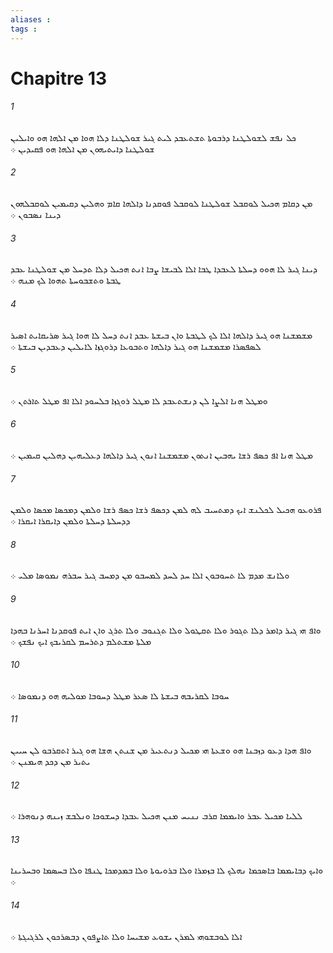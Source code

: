 ```yaml
---
aliases : 
tags : 
---
```


# Chapitre 13

###### 1
ܟܠ ܢܦܫ ܠܫܘܠܛܢܐ ܕܪܒܘܬܐ ܬܫܬܥܒܕ ܠܝܬ ܓܝܪ ܫܘܠܛܢܐ ܕܠܐ ܗܘܐ ܡܢ ܐܠܗܐ ܗܘ ܘܐܝܠܝܢ ܫܘܠܛܢܐ ܕܐܝܬܝܗܘܢ ܡܢ ܐܠܗܐ ܗܘ ܦܩܝܕܝܢ ܀
###### 2
ܡܢ ܕܩܐܡ ܗܟܝܠ ܠܘܩܒܠ ܫܘܠܛܢܐ ܠܘܩܒܠ ܦܘܩܕܢܐ ܕܐܠܗܐ ܩܐܡ ܘܗܠܝܢ ܕܩܝܡܝܢ ܠܘܩܒܠܗܘܢ ܕܝܢܐ ܢܤܒܘܢ ܀
###### 3
ܕܝܢܐ ܓܝܪ ܠܐ ܗܘܘ ܕܚܠܬܐ ܠܥܒܕܐ ܛܒܐ ܐܠܐ ܠܒܝܫܐ ܨܒܐ ܐܢܬ ܗܟܝܠ ܕܠܐ ܬܕܚܠ ܡܢ ܫܘܠܛܢܐ ܥܒܕ ܛܒܬܐ ܘܬܫܒܘܚܬܐ ܬܗܘܐ ܠܟ ܡܢܗ ܀
###### 4
ܡܫܡܫܢܐ ܗܘ ܓܝܪ ܕܐܠܗܐ ܐܠܐ ܠܟ ܠܛܒܬܐ ܘܐܢ ܒܝܫܬܐ ܥܒܕ ܐܢܬ ܕܚܠ ܠܐ ܗܘܐ ܓܝܪ ܤܪܝܩܐܝܬ ܐܤܝܪ ܠܤܦܤܪܐ ܡܫܡܫܢܐ ܗܘ ܓܝܪ ܕܐܠܗܐ ܘܬܒܘܥܐ ܕܪܘܓܙܐ ܠܐܝܠܝܢ ܕܥܒܕܝܢ ܒܝܫܬܐ ܀
###### 5
ܘܡܛܠ ܗܢܐ ܐܠܨܐ ܠܢ ܕܢܫܬܥܒܕ ܠܐ ܡܛܠ ܪܘܓܙܐ ܒܠܚܘܕ ܐܠܐ ܐܦ ܡܛܠ ܬܐܪܬܢ ܀
###### 6
ܡܛܠ ܗܢܐ ܐܦ ܟܤܦ ܪܫܐ ܝܗܒܝܢ ܐܢܬܘܢ ܡܫܡܫܢܐ ܐܢܘܢ ܓܝܪ ܕܐܠܗܐ ܕܥܠܝܗܝܢ ܕܗܠܝܢ ܩܝܡܝܢ ܀
###### 7
ܦܪܘܥܘ ܗܟܝܠ ܠܟܠܢܫ ܐܝܟ ܕܡܬܚܝܒ ܠܗ ܠܡܢ ܕܟܤܦ ܪܫܐ ܟܤܦ ܪܫܐ ܘܠܡܢ ܕܡܟܤܐ ܡܟܤܐ ܘܠܡܢ ܕܕܚܠܬܐ ܕܚܠܬܐ ܘܠܡܢ ܕܐܝܩܪܐ ܐܝܩܪܐ ܀
###### 8
ܘܠܐܢܫ ܡܕܡ ܠܐ ܬܚܘܒܘܢ ܐܠܐ ܚܕ ܠܚܕ ܠܡܚܒܘ ܡܢ ܕܡܚܒ ܓܝܪ ܚܒܪܗ ܢܡܘܤܐ ܡܠܝ ܀
###### 9
ܘܐܦ ܗܝ ܓܝܪ ܕܐܡܪ ܕܠܐ ܬܓܘܪ ܘܠܐ ܬܩܛܘܠ ܘܠܐ ܬܓܢܘܒ ܘܠܐ ܬܪܓ ܘܐܢ ܐܝܬ ܦܘܩܕܢܐ ܐܚܪܢܐ ܒܗܕܐ ܡܠܬܐ ܡܫܬܠܡ ܕܬܪܚܡ ܠܩܪܝܒܟ ܐܝܟ ܢܦܫܟ ܀
###### 10
ܚܘܒܐ ܠܩܪܝܒܗ ܒܝܫܬܐ ܠܐ ܤܥܪ ܡܛܠ ܕܚܘܒܐ ܡܘܠܝܗ ܗܘ ܕܢܡܘܤܐ ܀
###### 11
ܘܐܦ ܗܕܐ ܕܥܘ ܕܙܒܢܐ ܗܘ ܘܫܥܬܐ ܗܝ ܡܟܝܠ ܕܢܬܥܝܪ ܡܢ ܫܢܬܢ ܗܫܐ ܗܘ ܓܝܪ ܐܬܩܪܒܘ ܠܢ ܚܝܝܢ ܝܬܝܪ ܡܢ ܕܟܕ ܗܝܡܢܢ ܀
###### 12
ܠܠܝܐ ܡܟܝܠ ܥܒܪ ܘܐܝܡܡܐ ܩܪܒ ܢܢܝܚ ܡܢܢ ܗܟܝܠ ܥܒܕܐ ܕܚܫܘܟܐ ܘܢܠܒܫ ܙܝܢܗ ܕܢܘܗܪܐ ܀
###### 13
ܘܐܝܟ ܕܒܐܝܡܡܐ ܒܐܤܟܡܐ ܢܗܠܟ ܠܐ ܒܙܡܪܐ ܘܠܐ ܒܪܘܝܘܬܐ ܘܠܐ ܒܡܕܡܟܐ ܛܢܦܐ ܘܠܐ ܒܚܤܡܐ ܘܒܚܪܝܢܐ ܀
###### 14
ܐܠܐ ܠܘܒܫܘܗܝ ܠܡܪܢ ܝܫܘܥ ܡܫܝܚܐ ܘܠܐ ܬܐܨܦܘܢ ܕܒܤܪܟܘܢ ܠܪܓܝܓܬܐ ܀
